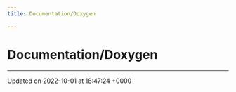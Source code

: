 ```yaml
---
title: Documentation/Doxygen

---
```


# Documentation/Doxygen








-------------------------------

Updated on 2022-10-01 at 18:47:24 +0000
